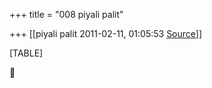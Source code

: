 +++
title = "008 piyali palit"

+++
[[piyali palit	2011-02-11, 01:05:53 [Source](https://groups.google.com/g/bvparishat/c/gGMqQufloiA)]]



[TABLE]



